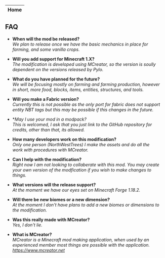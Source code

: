 | Home |
| --- |

## FAQ
- **When will the mod be released?**  
*We plan to release once we have the basic mechanics in place for farming, and some vanilla crops.* 
  
- **Will you add support for Minecraft 1.X?**  
*The modification is developed using MCreator, so the version is soully dependent on the versions released by Pylo.* 

- **What do you have planned for the future?**  
*We will be focusing mostly on farming and farming production, however in short, more food, blocks, items, entities, structures, and tools.*

- **Will you make a Fabric version?**  
*Currently this is not possible as the only port for fabric does not support entity NBT tags but this may be possible if this changes in the future.*

- **May I use your mod in a modpack?*  
*This is welcomed, I ask that you just link to the GitHub repository for credits, other than that, its allowed.*

- **How many developers work on this modification?**  
*Only one person (NorthWestTrees) I make the assets and do all the work with procedures with MCreator.*

- **Can I help with the modification?**  
*Right now I am not looking to collaberate with this mod. You may create your own version of the modfication if you wish to make changes to things.*

- **What versions will the release support?**  
*At the moment we have our eyes set on Minecraft Forge 1.18.2.*

- **Will there be new biomes or a new dimension?**  
*At the moment I don't have plans to add a new biomes or dimensions to the modification.*

- **Was this really made with MCreator?**  
*Yes, I don't lie.*

- **What is MCreator?**  
*MCreator is a Minecraft mod making application, when used by an experienced member most things are possible with the application. https://www.mcreator.net* 
